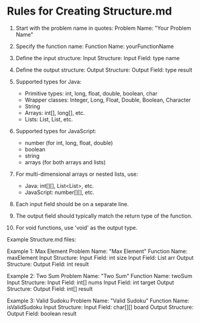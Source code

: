 # Rules for Creating Structure.md

1. Start with the problem name in quotes:
   Problem Name: "Your Problem Name"

2. Specify the function name:
   Function Name: yourFunctionName

3. Define the input structure:
   Input Structure:
   Input Field: type name

4. Define the output structure:
   Output Structure:
   Output Field: type result

5. Supported types for Java:

    - Primitive types: int, long, float, double, boolean, char
    - Wrapper classes: Integer, Long, Float, Double, Boolean, Character
    - String
    - Arrays: int[], long[], etc.
    - Lists: List<Integer>, List<String>, etc.

6. Supported types for JavaScript:

    - number (for int, long, float, double)
    - boolean
    - string
    - arrays (for both arrays and lists)

7. For multi-dimensional arrays or nested lists, use:

    - Java: int[][], List<List<Integer>>, etc.
    - JavaScript: number[][], etc.

8. Each input field should be on a separate line.

9. The output field should typically match the return type of the function.

10. For void functions, use 'void' as the output type.

Example Structure.md files:

Example 1: Max Element
Problem Name: "Max Element"
Function Name: maxElement
Input Structure:
Input Field: int size
Input Field: List<Integer> arr
Output Structure:
Output Field: int result

Example 2: Two Sum
Problem Name: "Two Sum"
Function Name: twoSum
Input Structure:
Input Field: int[] nums
Input Field: int target
Output Structure:
Output Field: int[] result

Example 3: Valid Sudoku
Problem Name: "Valid Sudoku"
Function Name: isValidSudoku
Input Structure:
Input Field: char[][] board
Output Structure:
Output Field: boolean result
